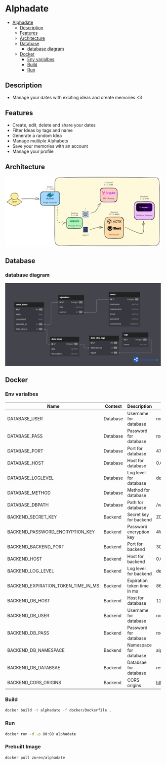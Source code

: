 # Alphadate

<!--toc:start-->

- [Alphadate](#alphadate)
  - [Description](#description)
  - [Features](#features)
  - [Architecture](#architecture)
  - [Database](#database)
    - [database diagram](#database-diagram)
  - [Docker](#docker)
    - [Env varialbes](#env-varialbes)
    - [Build](#build)
    - [Run](#run)
    <!--toc:end-->

## Description

- Manage your dates with exciting ideas and create memories <3

## Features

- Create, edit, delete and share your dates
- Filter Ideas by tags and name
- Generate a random Idea
- Manage multiple Alphabets
- Save your memories with an account
- Manage your profile

## Architecture

![Architecture](./assets/architecture.png)

## Database

### database diagram

![Tables](./assets/database.png)

## Docker

### Env varialbes

| Name                                | Context  | Description                 | Default                                      |
| ----------------------------------- | -------- | --------------------------- | -------------------------------------------- |
| DATABASE_USER                       | Database | Username for database       | root                                         |
| DATABASE_PASS                       | Database | Password for database       | root                                         |
| DATABASE_PORT                       | Database | Port for database           | 4700                                         |
| DATABASE_HOST                       | Database | Host for database           | 0.0.0.0                                      |
| DATABASE_LOGLEVEL                   | Database | Log level for database      | debug                                        |
| DATABASE_METHOD                     | Database | Method for database         |                                              |
| DATABASE_DBPATH                     | Database | Path for database           | /var/lib/surrealdb                           |
| BACKEND_SECRET_KEY                  | Backend  | Secret key for backend      | ZOREN4u8u4e8u4u8u4e8u4u8                     |
| BACKEND_PASSWORD_ENCRYPTION_KEY     | Backend  | Password encryption key     | 4WOLu6iFbO4XIXLTPwst1cFYEwGQ7vRUGXoOSxBWFuM= |
| BACKEND_BACKEND_PORT                | Backend  | Port for backend            | 3000                                         |
| BACKEND_HOST                        | Backend  | Host for backend            | 0.0.0.0                                      |
| BACKEND_LOG_LEVEL                   | Backend  | Log level for backend       | debug                                        |
| BACKEND_EXPIRATION_TOKEN_TIME_IN_MS | Backend  | Expiration token time in ms | 86400000                                     |
| BACKEND_DB_HOST                     | Backend  | Host for database           | 127.0.0.1:4700                               |
| BACKEND_DB_USER                     | Backend  | Username for database       | root                                         |
| BACKEND_DB_PASS                     | Backend  | Password for database       | root                                         |
| BACKEND_DB_NAMESPACE                | Backend  | Namespace for database      | alphadate                                    |
| BACKEND_DB_DATABSAE                 | Backend  | Databsae for database       | resources                                    |
| BACKEND_CORS_ORIGINS                | Backend  | CORS origins                | <http://127.0.0.1:4200>                      |

### Build

```bash
docker build -t alphadate -f docker/Dockerfile .
```

### Run

```bash
docker run -d -p 80:80 alphadate
```

### Prebuilt Image

```bash
docker pull zoren/alphadate
```
